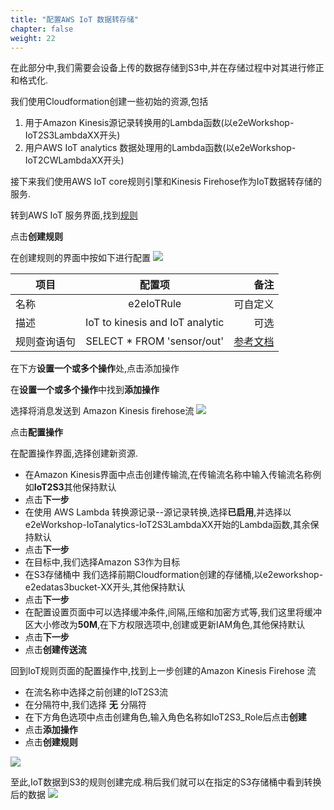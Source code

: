 ```yaml
---
title: "配置AWS IoT 数据转存储"
chapter: false
weight: 22
---
```

在此部分中,我们需要会设备上传的数据存储到S3中,并在存储过程中对其进行修正和格式化.

我们使用Cloudformation创建一些初始的资源,包括
1. 用于Amazon Kinesis源记录转换用的Lambda函数(以e2eWorkshop-IoT2S3LambdaXX开头)
2. 用户AWS IoT analytics 数据处理用的Lambda函数(以e2eWorkshop-IoT2CWLambdaXX开头)


接下来我们使用AWS IoT core规则引擎和Kinesis Firehose作为IoT数据转存储的服务.

转到AWS IoT 服务界面,找到[规则](https://us-east-1.console.aws.amazon.com/iot/home?region=us-east-1#/rulehub)

点击**创建规则**

在创建规则的界面中按如下进行配置
![](/images/IoT/iotcreaterule.png)

| 项目 | 配置项 | 备注 |
| ----- | :-: | ---: |
| 名称    | e2eIoTRule  | 可自定义  |
| 描述    | IoT to kinesis and IoT analytic |  可选 |
| 规则查询语句    | SELECT * FROM 'sensor/out' |[参考文档](https://docs.aws.amazon.com/console/iot/iot-sql-reference)|

在下方**设置一个或多个操作**处,点击添加操作

在**设置一个或多个操作**中找到**添加操作**

选择将消息发送到 Amazon Kinesis firehose流
![](/images/IoT/rule1.png)

点击**配置操作**

在配置操作界面,选择创建新资源.

- 在Amazon Kinesis界面中点击创建传输流,在传输流名称中输入传输流名称例如**IoT2S3**其他保持默认
- 点击**下一步**
- 在使用 AWS Lambda 转换源记录--源记录转换,选择**已启用**,并选择以e2eWorkshop-IoTanalytics-IoT2S3LambdaXX开始的Lambda函数,其余保持默认
- 点击**下一步**
- 在目标中,我们选择Amazon S3作为目标
- 在S3存储桶中 我们选择前期Cloudformation创建的存储桶,以e2eworkshop-e2edatas3bucket-XX开头,其他保持默认
- 点击**下一步**
- 在配置设置页面中可以选择缓冲条件,间隔,压缩和加密方式等,我们这里将缓冲区大小修改为**50M**,在下方权限选项中,创建或更新IAM角色,其他保持默认
- 点击**下一步**
- 点击**创建传送流**

回到IoT规则页面的配置操作中,找到上一步创建的Amazon Kinesis Firehose 流
- 在流名称中选择之前创建的IoT2S3流
- 在分隔符中,我们选择 **无** 分隔符
- 在下方角色选项中点击创建角色,输入角色名称如IoT2S3_Role后点击**创建**
- 点击**添加操作**
- 点击**创建规则**

![](/images/IoT/rule2.png)

至此,IoT数据到S3的规则创建完成.稍后我们就可以在指定的S3存储桶中看到转换后的数据
![](/images/IoT/s3data.png)







 

